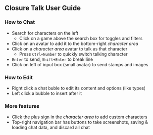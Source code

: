 Closure Talk User Guide
---

### How to Chat

- Search for characters on the left
  - Click on a game above the search box for toggles and filters
- Click on an avatar to add it to the bottom-right _character area_
- Click on a _character area_ avatar to talk as that character
  - Press `Ctrl+Number` to quickly switch talking character
- `Enter` to send, `Shift+Enter` to break line
- Click on left of input box (small avatar) to send stamps and images

### How to Edit

- Right click a chat buble to edit its content and options (like types)
- Left click a bubble to insert after it

### More features

- Click the plus sign in the _character area_ to add custom characters
- Top-right navigation bar has buttons to take screenshots, saving & loading chat data, and discard all chat
